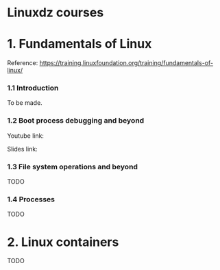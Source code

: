 # Linuxdz courses


# 1. Fundamentals of Linux

Reference: https://training.linuxfoundation.org/training/fundamentals-of-linux/

### 1.1 Introduction

To be made.

### 1.2 Boot process debugging and beyond

Youtube link:

Slides link: 


### 1.3 File system operations and beyond

TODO

### 1.4 Processes

TODO


# 2. Linux containers

TODO
